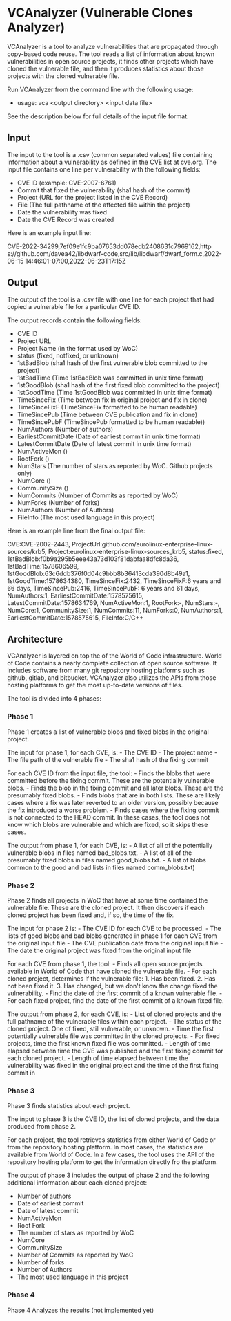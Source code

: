 <!--todo: define blob, define original project vs cloned project
phases allow replacing a phase, for example, to get a different (maybe better)
list of vulnerable projects or to get more accurate idea of when a vulnerability was introduced
do i need more implementation details (for replication)
-->

# VCAnalyzer (Vulnerable Clones Analyzer)

VCAnalyzer is a tool to analyze vulnerabilities that are propagated
through copy-based code reuse. The tool reads a list of information
about known vulnerabilities in open source projects, it finds 
other projects which have cloned the vulnerable file, and then it
produces statistics about those projects with the cloned vulnerable file.

Run VCAnalyzer from the command line with the following usage:
- usage: vca \<output directory\> \<input data file\>

See the description below for full details of the input file format. 


## Input

The input to the tool is a .csv (common separated values) file containing 
information about a vulnerability as defined in the CVE list at cve.org. 
The input file contains one line per vulnerability with the following fields:
  - CVE ID (example: CVE-2007-6761)
  - Commit that fixed the vulnerability (sha1 hash of the commit)
  - Project (URL for the project listed in the CVE Record)
  - File (The full pathname of the affected file within the project) 
  - Date the vulnerability was fixed
  - Date the CVE Record was created

Here is an example input line:
  
CVE-2022-34299,7ef09e1fc9ba07653dd078edb2408631c7969162,http&#8203;s://github.com/davea42/libdwarf-code,src/lib/libdwarf/dwarf_form.c,2022-06-15 14:46:01-07:00,2022-06-23T17:15Z

## Output
The output of the tool is a .csv file with one line for each project that
had copied a vulnerable file for a particular CVE ID.

The output records contain the following fields:
  - CVE ID
  - Project URL
  - Project Name (in the format used by WoC)
  - status (fixed, notfixed, or unknown)
  - 1stBadBlob (sha1 hash of the first vulnerable blob committed to the project)
  - 1stBadTime (Time 1stBadBlob was committed in unix time format)
  - 1stGoodBlob (sha1 hash of the first fixed blob committed to the project)
  - 1stGoodTime (Time 1stGoodBlob was committed in unix time format)
  - TimeSinceFix (Time between fix in original project and fix in clone)
  - TimeSinceFixF (TimeSinceFix formatted to be human readable)
  - TimeSincePub (Time between CVE publication and fix in clone)
  - TimeSincePubF (TimeSincePub formatted to be human readable))
  - NumAuthors (Number of authors)
  - EarliestCommitDate (Date of earliest commit in unix time format)
  - LatestCommitDate (Date of latest commit in unix time format)
  - NumActiveMon ()
  - RootFork  ()
  - NumStars (The number of stars as reported by WoC. Github projects only)
  - NumCore ()
  - CommunitySize ()
  - NumCommits (Number of Commits as reported by WoC)
  - NumForks (Number of forks)
  - NumAuthors (Number of Authors)
  - FileInfo (The most used language in this project)

Here is an example line from the final output file:
  
CVE:CVE-2002-2443, ProjectUrl:github.com/eurolinux-enterprise-linux-sources/krb5, Project:eurolinux-enterprise-linux-sources_krb5, status:fixed, 1stBadBlob:f0b9a295b5eee43a73d103f81dabfaa8dfc8da36, 1stBadTime:1578606599, 1stGoodBlob:63c6ddb376f0d04c9bbb8b36413cda390d8b49a1, 1stGoodTime:1578634380, TimeSinceFix:2432, TimeSinceFixF:6 years and 66 days, TimeSincePub:2416, TimeSincePubF: 6 years and 61 days, NumAuthors:1, EarliestCommitDate:1578575615, LatestCommitDate:1578634769, NumActiveMon:1, RootFork:-, NumStars:-, NumCore:1, CommunitySize:1, NumCommits:11, NumForks:0, NumAuthors:1, EarliestCommitDate:1578575615, FileInfo:C/C++

## Architecture

VCAnalyzer is layered on top the of the World of Code infrastructure.
World of Code contains a nearly complete collection of open source software.
It includes software from many git repository hosting platforms such as
github, gitlab, and bitbucket. VCAnalyzer also utilizes the APIs from those
hosting platforms to get the most up-to-date versions of files.

The tool is divided into 4 phases:
  
### Phase 1
Phase 1 creates a list of vulnerable blobs and fixed blobs in the 
original project.

The input for phase 1, for each CVE, is:
    - The CVE ID
    - The project name
    - The file path of the vulnerable file 
    - The sha1 hash of the fixing commit

For each CVE ID from the input file, the tool:
    - Finds the blobs that were committed before the fixing commit. These are
      the potentially vulnerable blobs.
    - Finds the blob in the fixing commit and all later blobs. These are the
      presumably fixed blobs.
    - Finds blobs that are in both lists. These are likely cases where a fix
      was later reverted to an older version, possibly because the fix 
      introduced a worse problem. 
    - Finds cases where the fixing commit is not connected to the HEAD
      commit. In these cases, the tool does not know which blobs are
      vulnerable and which are fixed, so it skips these cases.

The output from phase 1, for each CVE, is:
    - A list of all of the potentially vulnerable blobs in files named
      bad_blobs.txt.
    - A list of all of the presumably fixed blobs in files named 
      good_blobs.txt.
    - A list of blobs common to the good and bad lists in files named 
      comm_blobs.txt)

### Phase 2
Phase 2 finds all projects in WoC that have at some time contained
the vulnerable file. These are the cloned project. It then discovers 
if each cloned project has been fixed and, if so, the time of the fix.

The input for phase 2 is:
    - The CVE ID for each CVE to be processed.
    - The lists of good blobs and bad blobs generated in phase 1 for each 
      CVE from the original input file
    - The CVE publication date from the original input file 
    - The date the original project was fixed from the original input file

For each CVE from phase 1, the tool:
    - Finds all open source projects available in World of Code that have 
      cloned the vulnerable file.
    - For each cloned project, determines if the vulnerable file:
           1. Has been fixed.
           2. Has not been fixed it.
           3. Has changed, but we don't know the change fixed the vulnerability.
    - Find the date of the first commit of a known vulnerable file.
    - For each fixed project, find the date of the first commit of a known
      fixed file.

The output from phase 2, for each CVE, is:
    - List of cloned projects and the full pathname of the vulnerable files
      within each project.
    - The status of the cloned project. One of fixed, still vulnerable, 
      or unknown.
    - Time the first potentially vulnerable file was committed in the cloned
      projects.
    - For fixed projects, time the first known fixed file was committed.
    - Length of time elapsed between time the CVE was published and the
      first fixing commit for each cloned project.
    - Length of time elapsed between time the vulnerability was fixed
      in the original project and the time of the first fixing commit in

### Phase 3
Phase 3 finds statistics about each project. 

The input to phase 3 is the CVE ID, the list of cloned projects, and the 
data produced from phase 2.

For each project, the tool retrieves statistics from either World of Code or
from the repository hosting platform. In most cases, the statistics
are available from World of Code. In a few cases, the tool uses the API of the
repository hosting platform to get the information directly fro the platform.

The output of phase 3 includes the output of phase 2 and the following 
additional information about each cloned project:
  - Number of authors
  - Date of earliest commit 
  - Date of latest commit
  - NumActiveMon
  - Root Fork
  - The number of stars as reported by WoC
  - NumCore
  - CommunitySize
  - Number of Commits as reported by WoC
  - Number of forks
  - Number of Authors
  - The most used language in this project

### Phase 4
Phase 4 Analyzes the results (not implemented yet)


